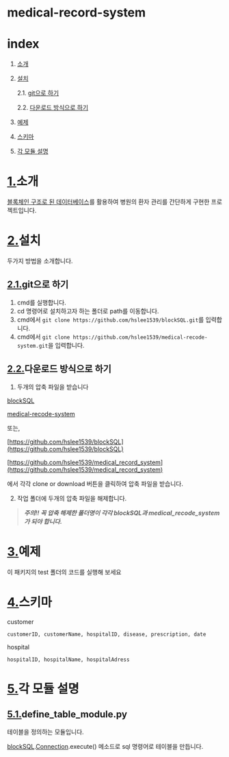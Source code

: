 medical-record-system
======
# index
1. [소개](#1.소개)
2. [설치](#2.설치)

    2.1. [git으로 하기](#2.1.git으로-하기)

    2.2. [다운로드 방식으로 하기](#2.2.다운로드-방식으로-하기)
3. [예제](#3.예제)
4. [스키마](#4.스키마)
5. [각 모듈 설명](#5.각-모듈-설명)

# [1.](#index)소개
 [블록체인 구조로 된 데이터베이스](https://github.com/hslee1539/blockSQL)를 활용하여 병원의 환자 관리를 간단하게 구현한 프로젝트입니다.

# [2.](#index)설치
두가지 방법을 소개합니다.

## [2.1.](#2.설치)git으로 하기
1. cmd를 실행합니다.
2. cd 명령어로 설치하고자 하는 폴더로 path를 이동합니다.
3. cmd에서 `git clone https://github.com/hslee1539/blockSQL.git`를 입력합니다.
4. cmd에서 `git clone https://github.com/hslee1539/medical-recode-system.git`을 입력합니다.

## [2.2.](#2.설치)다운로드 방식으로 하기
1. 두개의 압축 파일을 받습니다

[blockSQL](https://github.com/hslee1539/blockSQL/archive/master.zip)

[medical-recode-system](https://github.com/hslee1539/medical_record_system/archive/master.zip)

또는,

[https://github.com/hslee1539/blockSQL](https://github.com/hslee1539/blockSQL)

[https://github.com/hslee1539/medical_record_system](https://github.com/hslee1539/medical_record_system)

에서 각각 clone or download 버튼을 클릭하여 압축 파일을 받습니다.

2. 작업 폴더에 두개의 압축 파일을 해제합니다.

> ***주의!! 꼭 압축 해제한 폴더명이 각각 blockSQL과 medical_recode_system가 되야 합니다.***
# [3.](#idex)예제

이 패키지의 test 폴더의 코드를 실행해 보세요

# [4.](#index)스키마
customer

    customerID, customerName, hospitalID, disease, prescription, date

hospital

    hospitalID, hospitalName, hospitalAdress

# [5.](#index)각 모듈 설명
## [5.1.](#5.각-모듈-설명)define_table_module.py
테이블을 정의하는 모듈입니다. 

[blockSQL](https://github.com/hslee1539/blockSQL).[Connection](https://github.com/hslee1539/blockSQL/blob/master/connection_module.py).execute() 메소드로 sql 명령어로 테이블을 만듭니다.

